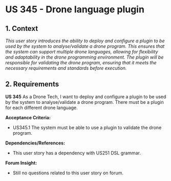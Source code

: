 
# US 345 - Drone language plugin


## 1. Context

*This user story introduces the ability to deploy and configure a plugin to be used by the system to analyse/validate a drone program. This ensures that the system can support multiple drone languages, allowing for flexibility and adaptability in the drone programming environment. The plugin will be responsible for validating the drone program, ensuring that it meets the necessary requirements and standards before execution.*

## 2. Requirements

**US 345** As a Drone Tech, I want to deploy and configure a plugin to be used by the system to analyse/validate a drone program. There must be a plugin for each different drone language.

**Acceptance Criteria:**

- US345.1 The system must be able to use a plugin to validate the drone program.

**Dependencies/References:**

* This user story has a dependency with US251 DSL grammar.


**Forum Insight:**

* Still no questions related to this user story on forum.
